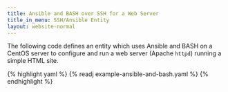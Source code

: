 ```yaml
---
title: Ansible and BASH over SSH for a Web Server
title_in_menu: SSH/Ansible Entity
layout: website-normal
---
```


The following code defines an entity which uses Ansible and BASH on a CentOS server
to configure and run a web server (Apache `httpd`) running a simple HTML site. 

{% highlight yaml %}
{% readj example-ansible-and-bash.yaml %}
{% endhighlight %}
